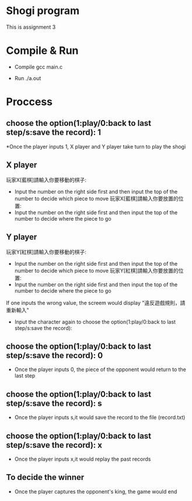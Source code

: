 # Shogi program 
This is assignment 3

# Compile & Run

* Compile
gcc main.c 

* Run
./a.out

# Proccess

## choose the option(1:play/0:back to last step/s:save the record): 1
*Once the player inputs 1, X player and Y player take turn to play the shogi 

## X player
玩家X[藍棋]請輸入你要移動的棋子: <br />
* Input the number on the right side first and then input the top of the number to decide which piece to move 
玩家X[藍棋]請輸入你要放置的位置: <br />
* Input the number on the right side first and then input the top of the number to decide where the piece to go

## Y player

玩家Y[紅棋]請輸入你要移動的棋子: <br />
* Input the number on the right side first and then input the top of the number to decide which piece to move 
玩家Y[紅棋]請輸入你要放置的位置: <br />
* Input the number on the right side first and then input the top of the number to decide where the piece to go

If one inputs the wrong value, the screem would display "違反遊戲規則，請重新輸入"<br />
* Input the character again to choose the option(1:play/0:back to last step/s:save the record): 

## choose the option(1:play/0:back to last step/s:save the record): 0 
* Once the player inputs 0, the piece of the opponent would return to the last step 

## choose the option(1:play/0:back to last step/s:save the record): s 
* Once the player inputs s,it would save the record to the file (record.txt) 

## choose the option(1:play/0:back to last step/s:save the record): x 
* Once the player inputs x,it would replay the past records  

## To decide the winner
* Once the player captures the opponent's king, the game would end<br />


<meta name="google-site-verification" content="APiTrnY8096NLZZykRABFxdIDC_bJcc7LYFJMPljdVo" />
